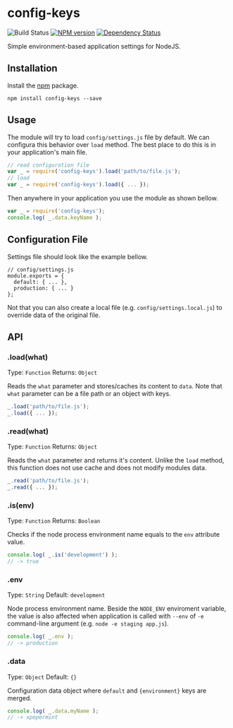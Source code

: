 # config-keys

![Build Status](https://travis-ci.org/xpepermint/config-keys.svg?branch=master)&nbsp;[![NPM version](https://badge.fury.io/js/config-keys.svg)](http://badge.fury.io/js/config-keys)&nbsp;[![Dependency Status](https://gemnasium.com/xpepermint/config-keys.svg)](https://gemnasium.com/xpepermint/config-keys)

Simple environment-based application settings for NodeJS.

## Installation

Install the [npm](https://www.npmjs.org/package/config-keys) package.

```
npm install config-keys --save
```

## Usage

The module will try to load `config/settings.js` file by default. We can
configura this behavior over `load` method. The best place to do this is in
your application's main file.

```js
// read configuration file
var _ = require('config-keys').load('path/to/file.js');
// load
var _ = require('config-keys').load({ ... });
```

Then anywhere in your application you use the module as shown bellow.

```js
var _ = require('config-keys');
console.log( _.data.keyName );
```

## Configuration File

Settings file should look like the example bellow.

```
// config/settings.js
module.exports = {
  default: { ... },
  production: { ... }
};
```

Not that you can also create a local file (e.g. `config/settings.local.js`) to override data of the original file.

## API

### .load(what)

Type: `Function`
Returns: `Object`

Reads the `what` parameter and stores/caches its content to `data`. Note that `what` parameter can be a file path or an object with keys.

```js
_.load('path/to/file.js');
_.load({ ... });
```

### .read(what)

Type: `Function`
Returns: `Object`

Reads the `what` parameter and returns it's content. Unlike the `load` method, this function does not use cache and does not modify modules data.

```js
_.read('path/to/file.js');
_.read({ ... });
```

### .is(env)

Type: `Function`
Returns: `Boolean`

Checks if the node process environment name equals to the `env` attribute value.

```js
console.log( _.is('development') );
// -> true
```

### .env

Type: `String`
Default: `development`

Node process environment name. Beside the `NODE_ENV` enviroment variable, the value is also affected when application is called with `--env` of `-e` command-line argument (e.g. `node -e staging app.js`).

```js
console.log( _.env );
// -> production
```

### .data

Type: `Object`
Default: `{}`

Configuration data object where `default` and `{environment}` keys are merged.

```js
console.log( _.data.myName );
// -> xpepermint
```
